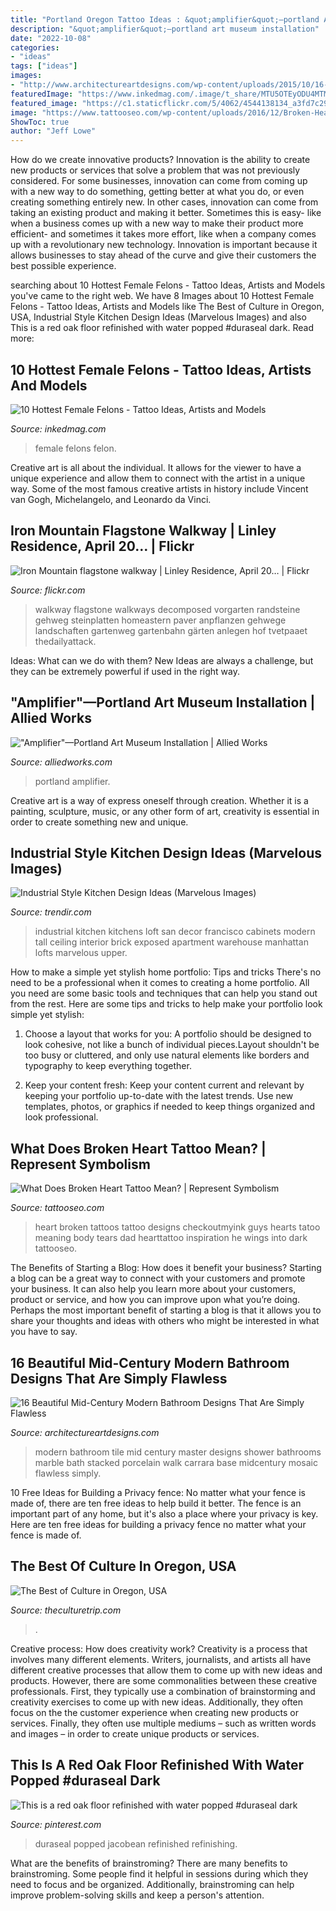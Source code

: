 ```yaml
---
title: "Portland Oregon Tattoo Ideas : &quot;amplifier&quot;—portland Art Museum Installation"
description: "&quot;amplifier&quot;—portland art museum installation"
date: "2022-10-08"
categories:
- "ideas"
tags: ["ideas"]
images:
- "http://www.architectureartdesigns.com/wp-content/uploads/2015/10/16-Beautiful-Mid-Century-Modern-Bathroom-Designs-That-Are-Simply-Flawless-8.jpg"
featuredImage: "https://www.inkedmag.com/.image/t_share/MTU5OTEyODU4MTMyNDI0MDU1/vanwaardenburgpng.jpg"
featured_image: "https://c1.staticflickr.com/5/4062/4544138134_a3fd7c29a7_b.jpg"
image: "https://www.tattooseo.com/wp-content/uploads/2016/12/Broken-Heart-Tattoos-2.jpg"
ShowToc: true
author: "Jeff Lowe"
---
```



How do we create innovative products?
Innovation is the ability to create new products or services that solve a problem that was not previously considered. For some businesses, innovation can come from coming up with a new way to do something, getting better at what you do, or even creating something entirely new. In other cases, innovation can come from taking an existing product and making it better. Sometimes this is easy- like when a business comes up with a new way to make their product more efficient- and sometimes it takes more effort, like when a company comes up with a revolutionary new technology. Innovation is important because it allows businesses to stay ahead of the curve and give their customers the best possible experience.

	

		
searching about 10 Hottest Female Felons - Tattoo Ideas, Artists and Models you've came to the right web. We have 8 Images about 10 Hottest Female Felons - Tattoo Ideas, Artists and Models like The Best of Culture in Oregon, USA, Industrial Style Kitchen Design Ideas (Marvelous Images) and also This is a red oak floor refinished with water popped #duraseal dark. Read more:
		
    
## 10 Hottest Female Felons - Tattoo Ideas, Artists And Models

<img loading=lazy src="https://www.inkedmag.com/.image/t_share/MTU5OTEyODU4MTMyNDI0MDU1/vanwaardenburgpng.jpg" onerror="this.onerror=null;this.src='https://tse1.mm.bing.net/th?id=OIP.Tg0GscdY8zKqH9265Us5fwHaEH&amp;pid=15.1';" alt="10 Hottest Female Felons - Tattoo Ideas, Artists and Models">

_Source: inkedmag.com_

>female felons felon. 

	

Creative art is all about the individual. It allows for the viewer to have a unique experience and allow them to connect with the artist in a unique way. Some of the most famous creative artists in history include Vincent van Gogh, Michelangelo, and Leonardo da Vinci.

    
## Iron Mountain Flagstone Walkway | Linley Residence, April 20… | Flickr

<img loading=lazy src="https://c1.staticflickr.com/5/4062/4544138134_a3fd7c29a7_b.jpg" onerror="this.onerror=null;this.src='https://tse4.mm.bing.net/th?id=OIP.8zQmFwh704trKuu7Zw3QlQHaJ4&amp;pid=15.1';" alt="Iron Mountain flagstone walkway | Linley Residence, April 20… | Flickr">

_Source: flickr.com_

>walkway flagstone walkways decomposed vorgarten randsteine gehweg steinplatten homeastern paver anpflanzen gehwege landschaften gartenweg gartenbahn gärten anlegen hof tvetpaaet thedailyattack. 

	

Ideas: What can we do with them?
New Ideas are always a challenge, but they can be extremely powerful if used in the right way.

    
## &quot;Amplifier&quot;—Portland Art Museum Installation | Allied Works

<img loading=lazy src="http://www.alliedworks.com/projects/amplifier-portland-art-museum-installation/ovr-pam-render-option-b2.jpg" onerror="this.onerror=null;this.src='https://tse1.mm.bing.net/th?id=OIP.L2iDXvGhAiThKcrrojq5VQHaEL&amp;pid=15.1';" alt="&quot;Amplifier&quot;—Portland Art Museum Installation | Allied Works">

_Source: alliedworks.com_

>portland amplifier. 

	

Creative art is a way of express oneself through creation. Whether it is a painting, sculpture, music, or any other form of art, creativity is essential in order to create something new and unique.

    
## Industrial Style Kitchen Design Ideas (Marvelous Images)

<img loading=lazy src="http://cdn.trendir.com/wp-content/uploads/old/interiors/industrial-style-kitchen-for-foodies-with-good-taste-san-francisco-3.jpg" onerror="this.onerror=null;this.src='https://tse3.mm.bing.net/th?id=OIP.Bs1KWIA0MN_bDEQSjUs7dAHaLH&amp;pid=15.1';" alt="Industrial Style Kitchen Design Ideas (Marvelous Images)">

_Source: trendir.com_

>industrial kitchen kitchens loft san decor francisco cabinets modern tall ceiling interior brick exposed apartment warehouse manhattan lofts marvelous upper. 

	

How to make a simple yet stylish home portfolio: Tips and tricks
There's no need to be a professional when it comes to creating a home portfolio. All you need are some basic tools and techniques that can help you stand out from the rest. Here are some tips and tricks to help make your portfolio look simple yet stylish:
1. Choose a layout that works for you: A portfolio should be designed to look cohesive, not like a bunch of individual pieces.Layout shouldn't be too busy or cluttered, and only use natural elements like borders and typography to keep everything together.

2. Keep your content fresh: Keep your content current and relevant by keeping your portfolio up-to-date with the latest trends. Use new templates, photos, or graphics if needed to keep things organized and look professional.


    
## What Does Broken Heart Tattoo Mean? | Represent Symbolism

<img loading=lazy src="https://www.tattooseo.com/wp-content/uploads/2016/12/Broken-Heart-Tattoos-2.jpg" onerror="this.onerror=null;this.src='https://tse1.mm.bing.net/th?id=OIP.yP2K7xYAp1zFsCCpSbWaCwAAAA&amp;pid=15.1';" alt="What Does Broken Heart Tattoo Mean? | Represent Symbolism">

_Source: tattooseo.com_

>heart broken tattoos tattoo designs checkoutmyink guys hearts tatoo meaning body tears dad hearttattoo inspiration he wings into dark tattooseo. 

	

The Benefits of Starting a Blog: How does it benefit your business?
Starting a blog can be a great way to connect with your customers and promote your business. It can also help you learn more about your customers, product or service, and how you can improve upon what you’re doing. Perhaps the most important benefit of starting a blog is that it allows you to share your thoughts and ideas with others who might be interested in what you have to say.

    
## 16 Beautiful Mid-Century Modern Bathroom Designs That Are Simply Flawless

<img loading=lazy src="http://www.architectureartdesigns.com/wp-content/uploads/2015/10/16-Beautiful-Mid-Century-Modern-Bathroom-Designs-That-Are-Simply-Flawless-8.jpg" onerror="this.onerror=null;this.src='https://tse2.mm.bing.net/th?id=OIP.Q7MqjAWEkkWD2Ci9C3_VUwHaJ4&amp;pid=15.1';" alt="16 Beautiful Mid-Century Modern Bathroom Designs That Are Simply Flawless">

_Source: architectureartdesigns.com_

>modern bathroom tile mid century master designs shower bathrooms marble bath stacked porcelain walk carrara base midcentury mosaic flawless simply. 

	

10 Free Ideas for Building a Privacy fence: No matter what your fence is made of, there are ten free ideas to help build it better.
The fence is an important part of any home, but it's also a place where your privacy is key. Here are ten free ideas for building a privacy fence no matter what your fence is made of.

    
## The Best Of Culture In Oregon, USA

<img loading=lazy src="https://cdn.theculturetrip.com/wp-content/uploads/2015/11/Oregon-©-Josemaria-Toscano-Shutterstock.jpg" onerror="this.onerror=null;this.src='https://tse1.mm.bing.net/th?id=OIP.j6-wOyVc-LhGSrd5bBu-5gHaE8&amp;pid=15.1';" alt="The Best of Culture in Oregon, USA">

_Source: theculturetrip.com_

>. 

	

Creative process: How does creativity work?
Creativity is a process that involves many different elements. Writers, journalists, and artists all have different creative processes that allow them to come up with new ideas and products. However, there are some commonalities between these creative professionals. First, they typically use a combination of brainstorming and creativity exercises to come up with new ideas. Additionally, they often focus on the the customer experience when creating new products or services. Finally, they often use multiple mediums – such as written words and images – in order to create unique products or services.

    
## This Is A Red Oak Floor Refinished With Water Popped #duraseal Dark

<img loading=lazy src="https://i.pinimg.com/736x/5f/fb/95/5ffb953350660ae83ccd2b018cd14a32.jpg" onerror="this.onerror=null;this.src='https://tse4.mm.bing.net/th?id=OIP.XMdanXMZnX9tPCXlexoxxQHaJ3&amp;pid=15.1';" alt="This is a red oak floor refinished with water popped #duraseal dark">

_Source: pinterest.com_

>duraseal popped jacobean refinished refinishing. 

	

What are the benefits of brainstroming?
There are many benefits to brainstroming. Some people find it helpful in sessions during which they need to focus and be organized. Additionally, brainstroming can help improve problem-solving skills and keep a person's attention.

